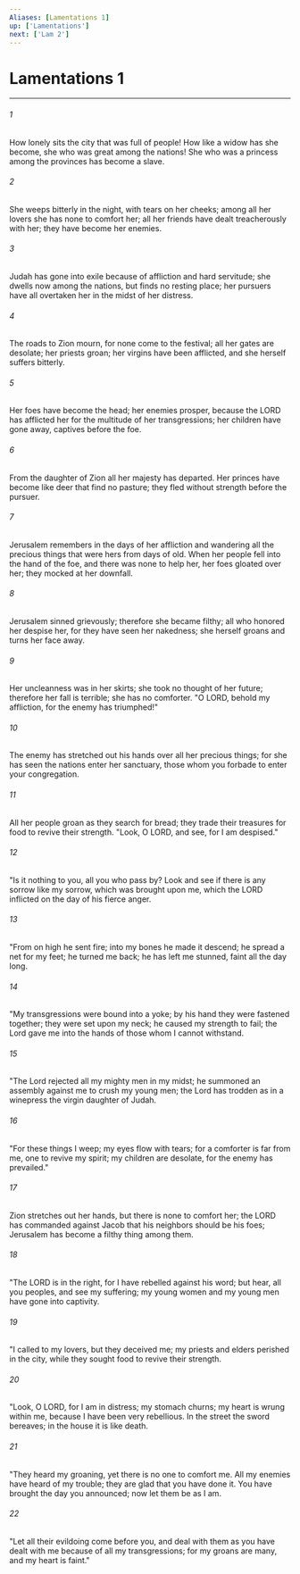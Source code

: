 ```yaml
---
Aliases: [Lamentations 1]
up: ['Lamentations']
next: ['Lam 2']
---
```

# Lamentations 1

***

 

###### 1 
How lonely sits the city 
 that was full of people! 
 How like a widow has she become, 
 she who was great among the nations! 
 She who was a princess among the provinces 
 has become a slave.
 
 

###### 2 
She weeps bitterly in the night, 
 with tears on her cheeks; 
 among all her lovers 
 she has none to comfort her; 
 all her friends have dealt treacherously with her; 
 they have become her enemies.
 
 

###### 3 
Judah has gone into exile because of affliction 
 and hard servitude; 
 she dwells now among the nations, 
 but finds no resting place; 
 her pursuers have all overtaken her 
 in the midst of her distress.
 
 

###### 4 
The roads to Zion mourn, 
 for none come to the festival; 
 all her gates are desolate; 
 her priests groan; 
 her virgins have been afflicted, 
 and she herself suffers bitterly.
 
 

###### 5 
Her foes have become the head; 
 her enemies prosper, 
 because the LORD has afflicted her 
 for the multitude of her transgressions; 
 her children have gone away, 
 captives before the foe.
 
 

###### 6 
From the daughter of Zion 
 all her majesty has departed. 
 Her princes have become like deer 
 that find no pasture; 
 they fled without strength 
 before the pursuer.
 
 

###### 7 
Jerusalem remembers 
 in the days of her affliction and wandering 
 all the precious things 
 that were hers from days of old. 
 When her people fell into the hand of the foe, 
 and there was none to help her, 
 her foes gloated over her; 
 they mocked at her downfall.
 
 

###### 8 
Jerusalem sinned grievously; 
 therefore she became filthy; 
 all who honored her despise her, 
 for they have seen her nakedness; 
 she herself groans 
 and turns her face away.
 
 

###### 9 
Her uncleanness was in her skirts; 
 she took no thought of her future; 
 therefore her fall is terrible; 
 she has no comforter. 
 "O LORD, behold my affliction, 
 for the enemy has triumphed!"
 
 

###### 10 
The enemy has stretched out his hands 
 over all her precious things; 
 for she has seen the nations 
 enter her sanctuary, 
 those whom you forbade 
 to enter your congregation.
 
 

###### 11 
All her people groan 
 as they search for bread; 
 they trade their treasures for food 
 to revive their strength. 
 "Look, O LORD, and see, 
 for I am despised."
 
 

###### 12 
"Is it nothing to you, all you who pass by? 
 Look and see 
 if there is any sorrow like my sorrow, 
 which was brought upon me, 
 which the LORD inflicted 
 on the day of his fierce anger.
 
 

###### 13 
"From on high he sent fire; 
 into my bones he made it descend; 
 he spread a net for my feet; 
 he turned me back; 
 he has left me stunned, 
 faint all the day long.
 
 

###### 14 
"My transgressions were bound into a yoke; 
 by his hand they were fastened together; 
 they were set upon my neck; 
 he caused my strength to fail; 
 the Lord gave me into the hands 
 of those whom I cannot withstand.
 
 

###### 15 
"The Lord rejected 
 all my mighty men in my midst; 
 he summoned an assembly against me 
 to crush my young men; 
 the Lord has trodden as in a winepress 
 the virgin daughter of Judah.
 
 

###### 16 
"For these things I weep; 
 my eyes flow with tears; 
 for a comforter is far from me, 
 one to revive my spirit; 
 my children are desolate, 
 for the enemy has prevailed."
 
 

###### 17 
Zion stretches out her hands, 
 but there is none to comfort her; 
 the LORD has commanded against Jacob 
 that his neighbors should be his foes; 
 Jerusalem has become 
 a filthy thing among them.
 
 

###### 18 
"The LORD is in the right, 
 for I have rebelled against his word; 
 but hear, all you peoples, 
 and see my suffering; 
 my young women and my young men 
 have gone into captivity.
 
 

###### 19 
"I called to my lovers, 
 but they deceived me; 
 my priests and elders 
 perished in the city, 
 while they sought food 
 to revive their strength.
 
 

###### 20 
"Look, O LORD, for I am in distress; 
 my stomach churns; 
 my heart is wrung within me, 
 because I have been very rebellious. 
 In the street the sword bereaves; 
 in the house it is like death.
 
 

###### 21 
"They heard my groaning, 
 yet there is no one to comfort me. 
 All my enemies have heard of my trouble; 
 they are glad that you have done it. 
 You have brought the day you announced; 
 now let them be as I am.
 
 

###### 22 
"Let all their evildoing come before you, 
 and deal with them 
 as you have dealt with me 
 because of all my transgressions; 
 for my groans are many, 
 and my heart is faint."
 

